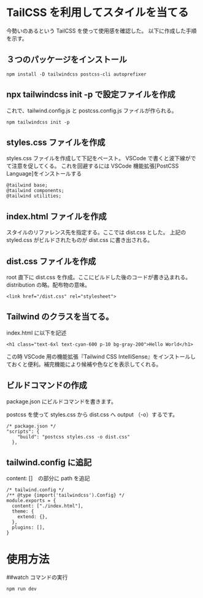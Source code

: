# TailCSS を利用してスタイルを当てる

今勢いのあるという TailCSS を使って使用感を確認した。
以下に作成した手順を示す。

## ３つのパッケージをインストール

```
npm install -D tailwindcss postcss-cli autoprefixer
```

## npx tailwindcss init -p で設定ファイルを作成

これで、tailwind.config.js と postcss.config.js ファイルが作られる。

```
npm tailwindcss init -p

```

## styles.css ファイルを作成

styles.css ファイルを作成して下記をペースト。
VSCode で書くと波下線がでて注意を促してくる。
これを回避するには VSCode 機能拡張[PostCSS Language]をインストールする

```
@tailwind base;
@tailwind components;
@tailwind utilities;

```

## index.html ファイルを作成

スタイルのリファレンス先を指定する。ここでは dist.css とした。
上記の styled.css がビルドされたものが dist.css に書き出される。

## dist.css ファイルを作成

root 直下に dist.css を作成。ここにビルドした後のコードが書き込まれる。
distribution の略。配布物の意味。

```
<link href="/dist.css" rel="stylesheet">

```

## Tailwind のクラスを当てる。

index.html に以下を記述

```
<h1 class="text-6xl text-cyan-600 p-10 bg-gray-200">Hello World</h1>

```

この時 VSCode 用の機能拡張『Tailwind CSS IntelliSense』をインストールしておくと便利。補完機能により候補や色などを表示してくれる。

## ビルドコマンドの作成

package.json にビルドコマンドを書きます。

postcss を使って styles.css から dist.css へ output （-o）するです。

```
/* package.json */
"scripts": {
    "build": "postcss styles.css -o dist.css"
  },

```

## tailwind.config に追記

content: []　の部分に path を追記

```
/* tailwind.config */
/** @type {import('tailwindcss').Config} */
module.exports = {
  content: ["./index.html"],
  theme: {
    extend: {},
  },
  plugins: [],
}
```

# 使用方法

##watch コマンドの実行

```
npm run dev
```

